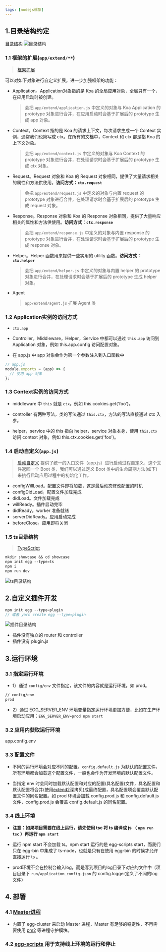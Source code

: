 ```yaml
---
tags: [nodejs框架]
---
```


## 1.目录结构约定
[目录结构](https://www.eggjs.org/zh-CN/basics/structure)
![目录结构](img/eggjs目录结构.jpeg)

### 1.1 框架的扩展(`app/extend/**`)
> [框架扩展](https://www.eggjs.org/zh-CN/basics/extend)

可以对如下对象进行自定义扩展，进一步加强框架的功能：
- Application。Application对象指的是 Koa 的全局应用对象，全局只有一个，在应用启动时被创建。
    > 会把 `app/extend/application.js` 中定义的对象与 Koa Application 的 prototype 对象进行合并，在应用启动时会基于扩展后的 prototype 生成 app 对象。

- Context。Context 指的是 Koa 的请求上下文，每次请求生成一个 Context 实例，通常我们也简写成 ctx。在所有的文档中，Context 和 ctx 都是指 Koa 的上下文对象。
    > 会把 `app/extend/context.js` 中定义的对象与 Koa Context 的 prototype 对象进行合并，在处理请求时会基于扩展后的 prototype 生成 ctx 对象。

- Request。Request 对象和 Koa 的 Request 对象相同，提供了大量请求相关的属性和方法供使用。**访问方式：`ctx.request`**
    > 会把 `app/extend/request.js` 中定义的对象与内置 request 的 prototype 对象进行合并，在处理请求时会基于扩展后的 prototype 生成 request 对象。

- Response。Response 对象和 Koa 的 Response 对象相同，提供了大量响应相关的属性和方法供使用。**访问方式：`ctx.response`**
    > 会把 `app/extend/response.js` 中定义的对象与内置 response 的 prototype 对象进行合并，在处理请求时会基于扩展后的 prototype 生成 response 对象。

- Helper。Helper 函数用来提供一些实用的 utility 函数。**访问方式：`ctx.helper`**
    > 会把 `app/extend/helper.js` 中定义的对象与内置 helper 的 prototype 对象进行合并，在处理请求时会基于扩展后的 prototype 生成 helper 对象。

- Agent
    > `app/extend/agent.js`  扩展 Agent 类

### 1.2 Application实例的访问方式
- `ctx.app`

- Controller，Middleware，Helper，Service 中都可以通过 `this.app` 访问到 Application 对象，例如 this.app.config 访问配置对象。

- 在 app.js 中 app 对象会作为第一个参数注入到入口函数中
```js
// app.js
module.exports = (app) => {
  // 使用 app 对象
};
```

### 1.3 Context实例的访问方式
- middleware 中 `this` 就是 `ctx`，例如 this.cookies.get('foo')。

- controller 有两种写法，类的写法通过 `this.ctx`，方法的写法直接通过 ctx 入参。

- helper，service 中的 this 指向 helper，service 对象本身，使用 `this.ctx` 访问 context 对象，例如 this.ctx.cookies.get('foo')。

### 1.4 启动自定义(`app.js`)
> [启动自定义](https://www.eggjs.org/zh-CN/basics/app-start)
提供了统一的入口文件（app.js）进行启动过程自定义，这个文件返回一个 Boot 类，我们可以通过定义 Boot 类中的生命周期方法(如下)来执行启动应用过程中的初始化工作。
- configWillLoad。配置文件即将加载，这是最后动态修改配置的时机
- configDidLoad。配置文件加载完成
- didLoad。文件加载完成
- willReady。插件启动完毕
- didReady。worker 准备就绪
- serverDidReady。应用启动完成
- beforeClose。应用即将关闭

### 1.5 ts目录结构
> [TypeScript](https://www.eggjs.org/zh-CN/tutorials/typescript)
```markdown
mkdir showcase && cd showcase
npm init egg --type=ts
npm i
npm run dev
```
![ts目录结构](img/eggjs-ts目录结构.jpg)

## 2.自定义插件开发
```js
npm init egg --type=plugin
// 或者 yarn create egg --type=plugin
```
![插件目录结构](img/eggjs插件目录结构.jpg)

- 插件没有独立的 router 和 controller
- 插件没有 plugin.js

## 3.运行环境
### 3.1 指定运行环境
- 1）通过  `config/env` 文件指定，该文件的内容就是运行环境，如 prod。
```markdown
// config/env
prod
```

- 2）通过 EGG_SERVER_ENV 环境变量指定运行环境更加方便，比如在生产环境启动应用：`EGG_SERVER_ENV=prod npm start`

### 3.2 应用内获取运行环境
app.config.env

### 3.3 配置文件
- 不同的运行环境会对应不同的配置。`config.default.js` 为默认的配置文件，所有环境都会加载这个配置文件，一般也会作为开发环境的默认配置文件。

- 当指定 env 时会同时加载默认配置和对应的配置(具名配置)文件，具名配置和默认配置将合并(使用[extend2](https://www.npmjs.com/package/extend2)深拷贝)成最终配置，具名配置项会覆盖默认配置文件的同名配置。如 prod 环境会加载 config.prod.js 和 config.default.js 文件，config.prod.js 会覆盖 config.default.js 的同名配置。

### 3.4 线上环境
- **注意：如果项目需要在线上运行，请先使用 tsc 将 ts 编译成 js （ `npm run tsc` ）再运行 `npm start`**

- 运行 npm start 不会加载 ts。npm start 运行的是 egg-scripts start，而我们只在 egg-bin 中集成了 ts-node，也就是只有在使用 egg-bin 的时候才允许直接运行 ts 。

- prod环境不会在控制台输入log，而是写到项目的log目录下对应的文件中（项目目录下 `run/application_config.json` 的 config.logger定义了不同的log文件）

## 4. 部署
### 4.1 [Master进程](https://www.eggjs.org/zh-CN/core/cluster-and-ipc#master)
- 内置了 egg-cluster 来启动 Master 进程，Master 有足够的稳定性，不再需要使用 [pm2](https://github.com/Unitech/pm2) 等进程守护模块。

### 4.2 [egg-scripts](https://github.com/eggjs/egg-scripts) 用于支持线上环境的运行和停止
